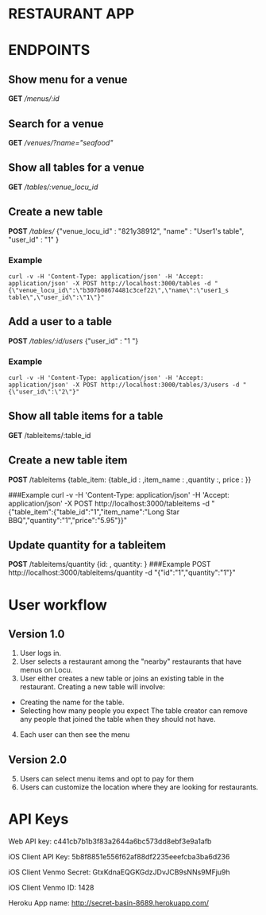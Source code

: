 RESTAURANT APP
===============

ENDPOINTS
=========
## Show menu for a venue
**GET** */menus/:id*

## Search for a venue
**GET** */venues/?name="seafood"*

## Show all tables for a venue
**GET** */tables/:venue_locu_id*


## Create a new table
**POST** */tables/*
    {"venue_locu_id" : "821y38912", "name" : "User1's table", "user_id" : "1" }

### Example
    curl -v -H 'Content-Type: application/json' -H 'Accept: application/json' -X POST http://localhost:3000/tables -d "{\"venue_locu_id\":\"b307b08674481c3cef22\",\"name\":\"user1_s table\",\"user_id\":\"1\"}"

## Add a user to a table
**POST** */tables/:id/users*
    {"user_id" : "1	"}
### Example
    curl -v -H 'Content-Type: application/json' -H 'Accept: application/json' -X POST http://localhost:3000/tables/3/users -d "{\"user_id\":\"2\"}"

## Show all table items for a table
**GET** /tableitems/:table_id

## Create a new table item
**POST** /tableitems
    {table_item: {table_id : ,item_name : ,quantity :, price : }} 

###Example
    curl -v -H 'Content-Type: application/json' -H 'Accept: application/json' -X POST http://localhost:3000/tableitems -d "{\"table_item\":{\"table_id\":\"1\",\"item_name\":\"Long Star BBQ\",\"quantity\":\"1\",\"price\":\"5.95\"}}"

## Update quantity for a tableitem
**POST** /tableitems/quantity
    {id: , quantity: }
###Example
    POST http://localhost:3000/tableitems/quantity -d "{\"id\":\"1\",\"quantity\":\"1\"}"



# User workflow
## Version 1.0
 1. User logs in.
 2. User selects a restaurant among the "nearby" restaurants that have
menus on Locu.
 3. User either creates a new table or joins an existing table in the
restaurant. Creating a new table will involve:
 * Creating the name for the table.
 * Selecting how many people you expect
The table creator can remove any people that joined the table when they
should not have.
 4. Each user can then see the menu
## Version 2.0
 5. Users can select menu items and opt to pay for them
 6. Users can customize the location where they are looking for restaurants.

# API Keys
Web API key: c441cb7b1b3f83a2644a6bc573dd8ebf3e9a1afb

iOS Client API Key: 5b8f8851e556f62af88df2235eeefcba3ba6d236

iOS Client Venmo Secret: GtxKdnaEQGKGdzJDvJCB9sNNs9MFju9h

iOS Client Venmo ID: 1428

Heroku App name:
http://secret-basin-8689.herokuapp.com/
